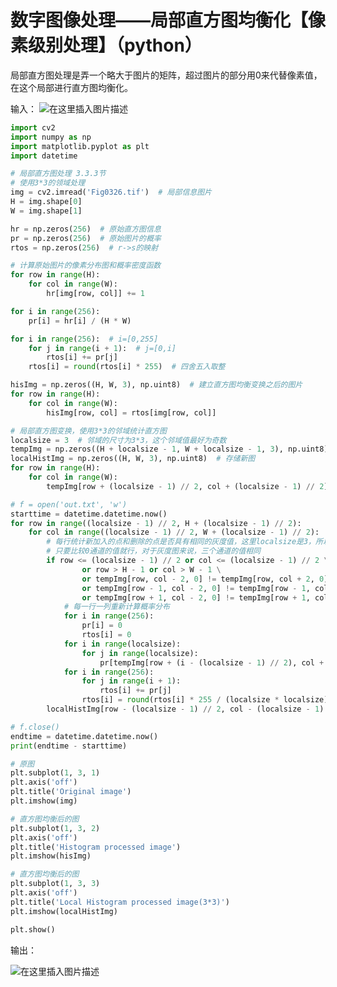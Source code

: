 # 数字图像处理——局部直方图均衡化【像素级别处理】（python）


局部直方图处理是弄一个略大于图片的矩阵，超过图片的部分用0来代替像素值，在这个局部进行直方图均衡化。

输入：
![在这里插入图片描述](https://img-blog.csdnimg.cn/20191112193949196.jpg?x-oss-process=image/watermark,type_ZmFuZ3poZW5naGVpdGk,shadow_10,text_aHR0cHM6Ly9ibG9nLmNzZG4ubmV0L3FxXzQzMzA5Mjg2,size_16,color_FFFFFF,t_70)


```python
import cv2
import numpy as np
import matplotlib.pyplot as plt
import datetime

# 局部直方图处理 3.3.3节
# 使用3*3的领域处理
img = cv2.imread('Fig0326.tif')  # 局部信息图片
H = img.shape[0]
W = img.shape[1]

hr = np.zeros(256)  # 原始直方图信息
pr = np.zeros(256)  # 原始图片的概率
rtos = np.zeros(256)  # r->s的映射

# 计算原始图片的像素分布图和概率密度函数
for row in range(H):
    for col in range(W):
        hr[img[row, col]] += 1

for i in range(256):
    pr[i] = hr[i] / (H * W)

for i in range(256):  # i=[0,255]
    for j in range(i + 1):  # j=[0,i]
        rtos[i] += pr[j]
    rtos[i] = round(rtos[i] * 255)  # 四舍五入取整

hisImg = np.zeros((H, W, 3), np.uint8)  # 建立直方图均衡变换之后的图片
for row in range(H):
    for col in range(W):
        hisImg[row, col] = rtos[img[row, col]]

# 局部直方图变换，使用3*3的邻域统计直方图
localsize = 3  # 邻域的尺寸为3*3，这个邻域值最好为奇数
tempImg = np.zeros((H + localsize - 1, W + localsize - 1, 3), np.uint8)  # 创建一个边界大一半领域像素的值，以便统计边缘像素
localHistImg = np.zeros((H, W, 3), np.uint8)  # 存储新图
for row in range(H):
    for col in range(W):
        tempImg[row + (localsize - 1) // 2, col + (localsize - 1) // 2] = img[row, col]

# f = open('out.txt', 'w')
starttime = datetime.datetime.now()
for row in range((localsize - 1) // 2, H + (localsize - 1) // 2):
    for col in range((localsize - 1) // 2, W + (localsize - 1) // 2):  # 外层大循环
        # 每行统计新加入的点和删除的点是否具有相同的灰度值，这里localsize是3，所以用row,row-1,row+1三行
        # 只要比较0通道的值就行，对于灰度图来说，三个通道的值相同
        if row <= (localsize - 1) // 2 or col <= (localsize - 1) // 2 \
                or row > H - 1 or col > W - 1 \
                or tempImg[row, col - 2, 0] != tempImg[row, col + 2, 0] \
                or tempImg[row - 1, col - 2, 0] != tempImg[row - 1, col + 2, 0] \
                or tempImg[row + 1, col - 2, 0] != tempImg[row + 1, col + 2, 0]:
            # 每一行一列重新计算概率分布
            for i in range(256):
                pr[i] = 0
                rtos[i] = 0
            for i in range(localsize):
                for j in range(localsize):
                    pr[tempImg[row + (i - (localsize - 1) // 2), col + (j - (localsize - 1) // 2)]] += 1
            for i in range(256):
                for j in range(i + 1):
                    rtos[i] += pr[j]
                rtos[i] = round(rtos[i] * 255 / (localsize * localsize))
        localHistImg[row - (localsize - 1) // 2, col - (localsize - 1) // 2] = rtos[tempImg[row, col]]

# f.close()
endtime = datetime.datetime.now()
print(endtime - starttime)

# 原图
plt.subplot(1, 3, 1)
plt.axis('off')
plt.title('Original image')
plt.imshow(img)

# 直方图均衡后的图
plt.subplot(1, 3, 2)
plt.axis('off')
plt.title('Histogram processed image')
plt.imshow(hisImg)

# 直方图均衡后的图
plt.subplot(1, 3, 3)
plt.axis('off')
plt.title('Local Histogram processed image(3*3)')
plt.imshow(localHistImg)

plt.show()

```


输出：

![在这里插入图片描述](https://img-blog.csdnimg.cn/2019111219400936.png?x-oss-process=image/watermark,type_ZmFuZ3poZW5naGVpdGk,shadow_10,text_aHR0cHM6Ly9ibG9nLmNzZG4ubmV0L3FxXzQzMzA5Mjg2,size_16,color_FFFFFF,t_70)
